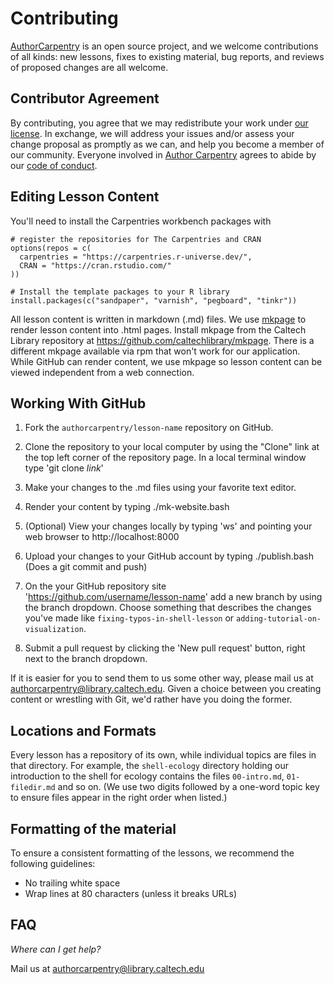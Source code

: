 # Contributing

[AuthorCarpentry](http://authorcarpentry.github.io) is an open source project,
and we welcome contributions of all kinds:
new lessons,
fixes to existing material,
bug reports,
and reviews of proposed changes are all welcome.

## Contributor Agreement

By contributing,
you agree that we may redistribute your work under [our license](LICENSE.md).
In exchange,
we will address your issues and/or assess your change proposal as promptly as we can,
and help you become a member of our community.
Everyone involved in [Author Carpentry](http://authorcarpentry.github.io)
agrees to abide by our [code of conduct](CONDUCT.md).

## Editing Lesson Content

You'll need to install the Carpentries workbench packages with 

```
# register the repositories for The Carpentries and CRAN
options(repos = c(
  carpentries = "https://carpentries.r-universe.dev/",
  CRAN = "https://cran.rstudio.com/"
))

# Install the template packages to your R library
install.packages(c("sandpaper", "varnish", "pegboard", "tinkr"))
```


All lesson content is written in markdown (.md) files.  We use [mkpage](https://github.com/caltechlibrary/mkpage) 
to render lesson content into .html pages.  Install mkpage from the Caltech
Library repository at https://github.com/caltechlibrary/mkpage.  There is
a different mkpage available via rpm that won't work for our application.
While GitHub can render content, we use mkpage so lesson content can
be viewed independent from a web connection.  

## Working With GitHub

1.  Fork the `authorcarpentry/lesson-name` repository on GitHub.  

2.  Clone the repository to your local computer by using the "Clone"
    link at the top left corner of the repository page.  In a local
    terminal window type 'git clone *link*'

3.  Make your changes to the .md files using your favorite text editor.  

4.  Render your content by typing ./mk-website.bash

5.  (Optional) View your changes locally by typing 'ws' and pointing your web browser to http://localhost:8000

6.  Upload your changes to your GitHub account by typing ./publish.bash (Does a
    git commit and push)

7.  On the your GitHub repository site 'https://github.com/username/lesson-name' add a new branch by using the branch
    dropdown.  Choose something that describes the changes you've made like `fixing-typos-in-shell-lesson`
    or `adding-tutorial-on-visualization`.   

8.  Submit a pull request by clicking the 'New pull request' button, right next
    to the branch dropdown. 

If it is easier for you to send them to us some other way,
please mail us at [authorcarpentry@library.caltech.edu](mailto:authorcarpentry@library.caltech.edu).
Given a choice between you creating content or wrestling with Git,
we'd rather have you doing the former.

## Locations and Formats

Every lesson has a repository of its own, while individual topics are files
in that directory.  For example, the `shell-ecology` directory holding our
introduction to the shell for ecology contains the files `00-intro.md`, 
`01-filedir.md` and so on.  (We use two digits followed by a one-word topic 
key to ensure files
appear in the right order when listed.)

## Formatting of the material

To ensure a consistent formatting of the lessons, we recommend the following
guidelines:

- No trailing white space
- Wrap lines at 80 characters (unless it breaks URLs)


## FAQ

*Where can I get help?*

Mail us at [authorcarpentry@library.caltech.edu](mailto:authorcarpentry@library.caltech.edu)     
